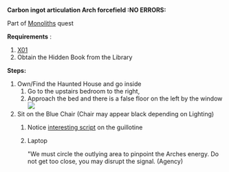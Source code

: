 **Carbon ingot articulation Arch forcefield :NO ERRORS:**

Part of [Monoliths](#_e4xqhqvnz2ac) quest

**Requirements** :

1. [X01](#_9s4sl1g6h2nq)
2. Obtain the Hidden Book from the Library

**Steps:**

1. Own/Find the Haunted House and go inside
	1. Go to the upstairs bedroom to the right,
	2. Approach the bed and there is a false floor on the left by the window
	![](RackMultipart20230519-1-srjx74_html_3fb7a377b297e7bd.jpg)
2. Sit on the Blue Chair (Chair may appear black depending on Lighting)
	1. Notice [interesting script](#mho94r91xw9b) on the guillotine
	2. Laptop
	
		"We must circle the outlying area to pinpoint the Arches energy. Do not get too close, you may disrupt the signal. (Agency)
